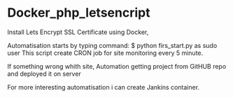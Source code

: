 # Docker_php_letsencript
Install Lets Encrypt SSL Certificate using Docker,

Automatisation starts by typing command: 
$ python firs_start.py as sudo user
This script create CRON job for site monitoring every 5 minute.

If something wrong whith site, Automation getting project from GitHUB repo and deployed it on server



For more interesting automatisation i can create Jankins container.
